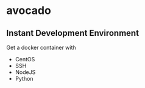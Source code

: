 # avocado

## Instant Development Environment

Get a docker container with
* CentOS
* SSH
* NodeJS
* Python

